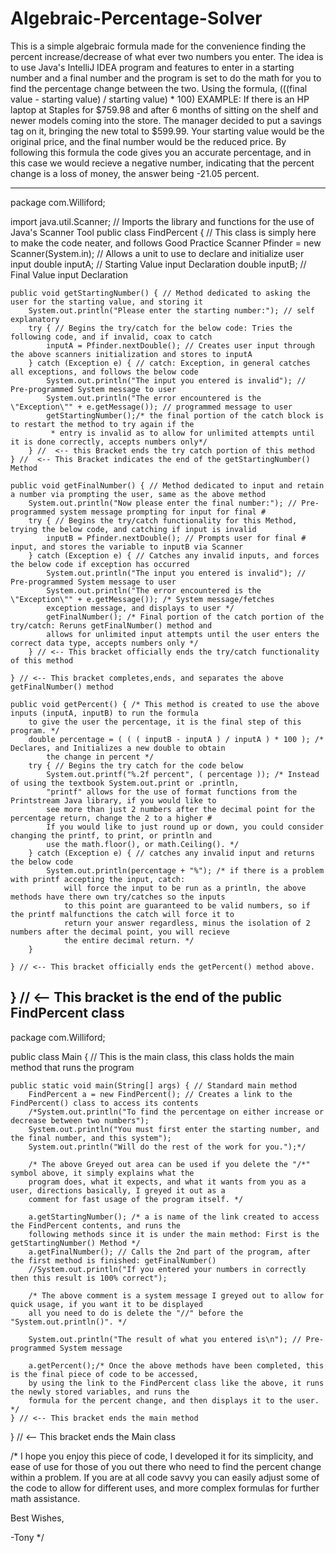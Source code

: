 # Algebraic-Percentage-Solver
This is a simple algebraic formula made for the convenience finding the percent increase/decrease of what ever two numbers you enter. The idea is to use Java's IntelliJ IDEA program and features to enter in a starting number and a final number and the program is set to do the math for you to find the percentage change between the two. Using the formula, (((final value - starting value) / starting value) * 100) EXAMPLE: If there is an HP laptop at Staples for $759.98 and after 6 months of sitting on the shelf and newer models coming into the store. The manager decided to put a savings tag on it, bringing the new total to $599.99. Your starting value would be the original price, and the final number would be the reduced price. By following this formula the code gives you an accurate percentage, and in this case we would recieve a negative number, indicating that the percent change is a loss of money, the answer being -21.05 percent.


----------------------------------------------------------------------------------------------------------------------------------------------------------------------------------

package com.Williford;

import java.util.Scanner; // Imports the library and functions for the use of Java's Scanner Tool
public class FindPercent { // This class is simply here to make the code neater, and follows Good Practice
    Scanner Pfinder = new Scanner(System.in); // Allows a unit to use to declare and initialize user input
    double inputA; // Starting Value input Declaration
    double inputB; // Final Value input Declaration

    public void getStartingNumber() { // Method dedicated to asking the user for the starting value, and storing it
        System.out.println("Please enter the starting number:"); // self explanatory
        try { // Begins the try/catch for the below code: Tries the following code, and if invalid, coax to catch
            inputA = Pfinder.nextDouble(); // Creates user input through the above scanners initialization and stores to inputA
        } catch (Exception e) { // catch: Exception, in general catches all exceptions, and follows the below code
            System.out.println("The input you entered is invalid"); // Pre-programmed System message to user
            System.out.println("The error encountered is the \"Exception\"" + e.getMessage()); // programmed message to user
            getStartingNumber();/* the final portion of the catch block is to restart the method to try again if the
             * entry is invalid as to allow for unlimited attempts until it is done correctly, accepts numbers only*/
        } //  <-- this Bracket ends the try catch portion of this method
    } //  <-- This Bracket indicates the end of the getStartingNumber() Method

    public void getFinalNumber() { // Method dedicated to input and retain a number via prompting the user, same as the above method
        System.out.println("Now please enter the final number:"); // Pre-programmed system message prompting for input for final #
        try { // Begins the try/catch functionality for this Method, trying the below code, and catching if input is invalid
            inputB = Pfinder.nextDouble(); // Prompts user for final # input, and stores the variable to inputB via Scanner
        } catch (Exception e) { // Catches any invalid inputs, and forces the below code if exception has occurred
            System.out.println("The input you entered is invalid"); // Pre-programmed System message to user
            System.out.println("The error encountered is the \"Exception\"" + e.getMessage()); /* System message/fetches
            exception message, and displays to user */
            getFinalNumber(); /* Final portion of the catch portion of the try/catch: Reruns getFinalNumber() method and
            allows for unlimited input attempts until the user enters the correct data type, accepts numbers only */
        } // <-- This bracket officially ends the try/catch functionality of this method

    } // <-- This bracket completes,ends, and separates the above getFinalNumber() method

    public void getPercent() { /* This method is created to use the above inputs (inputA, inputB) to run the formula
        to give the user the percentage, it is the final step of this program. */
        double percentage = ( ( ( inputB - inputA ) / inputA ) * 100 ); /* Declares, and Initializes a new double to obtain
            the change in percent */
        try { // Begins the try catch for the code below
            System.out.printf("%.2f percent", ( percentage )); /* Instead of using the textbook System.out.print or .println,
            "printf" allows for the use of format functions from the Printstream Java library, if you would like to
            see more than just 2 numbers after the decimal point for the percentage return, change the 2 to a higher #
            If you would like to just round up or down, you could consider changing the printf, to print, or println and
            use the math.floor(), or math.Ceiling(). */
        } catch (Exception e) { // catches any invalid input and returns the below code
            System.out.println(percentage + "%"); /* if there is a problem with printf accepting the input, catch:
                will force the input to be run as a println, the above methods have there own try/catches so the inputs
                to this point are guaranteed to be valid numbers, so if the printf malfunctions the catch will force it to
                return your answer regardless, minus the isolation of 2 numbers after the decimal point, you will recieve
                the entire decimal return. */
        }

    } // <-- This bracket officially ends the getPercent() method above.


} // <-- This bracket is the end of the public FindPercent class
---------------------------------------------------------------------------------------------------------------------------------------------------------------------------------

package com.Williford;

public class Main { // This is the main class, this class holds the main method that runs the program

    public static void main(String[] args) { // Standard main method
        FindPercent a = new FindPercent(); // Creates a link to the FindPercent() class to access its contents
        /*System.out.println("To find the percentage on either increase or decrease between two numbers");
        System.out.println("You must first enter the starting number, and the final number, and this system");
        System.out.println("Will do the rest of the work for you.");*/

        /* The above Greyed out area can be used if you delete the "/*" symbol above, it simply explains what the
        program does, what it expects, and what it wants from you as a user, directions basically, I greyed it out as a
        comment for fast usage of the program itself. */

        a.getStartingNumber(); /* a is name of the link created to access the FindPercent contents, and runs the
        following methods since it is under the main method: First is the getStartingNumber() Method */
        a.getFinalNumber(); // Calls the 2nd part of the program, after the first method is finished: getFinalNumber()
        //System.out.println("If you entered your numbers in correctly then this result is 100% correct");

        /* The above comment is a system message I greyed out to allow for quick usage, if you want it to be displayed
        all you need to do is delete the "//" before the "System.out.println()". */

        System.out.println("The result of what you entered is\n"); // Pre-programmed System message

        a.getPercent();/* Once the above methods have been completed, this is the final piece of code to be accessed,
        by using the link to the FindPercent class like the above, it runs the newly stored variables, and runs the
        formula for the percent change, and then displays it to the user. */
    } // <-- This bracket ends the main method
} // <-- This bracket ends the Main class

/* I hope you enjoy this piece of code, I developed it for its simplicity, and ease of use for those of you out there
who need to find the percent change within a problem. If you are at all code savvy you can easily adjust some of the code
to allow for different uses, and more complex formulas for further math assistance.

Best Wishes,

-Tony
 */
